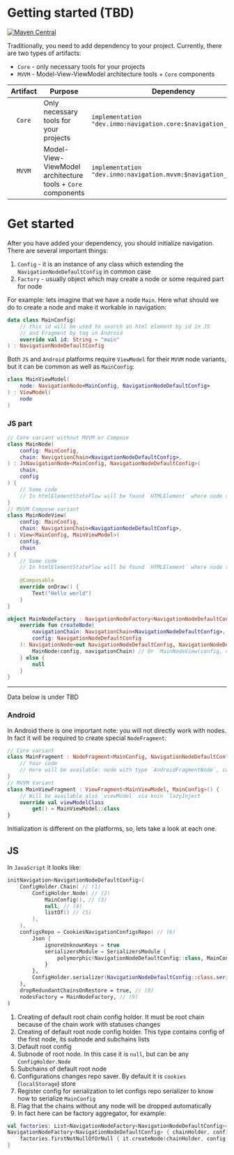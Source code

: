 # Getting started (TBD)

[![Maven Central](https://img.shields.io/maven-central/v/dev.inmo/navigation.core?label=navigation&style=flat-square)](https://github.com/InsanusMokrassar/navigation)

Traditionally, you need to add dependency to your project. Currently, there are two types of artifacts:

* `Core` - only necessary tools for your projects
* `MVVM` - Model-View-ViewModel architecture tools + `Core` components

| Artifact | Purpose                                                     | Dependency                                                      |
|:--------:|-------------------------------------------------------------|-----------------------------------------------------------------|
|  `Core`  | Only necessary tools for your projects                      | `implementation "dev.inmo:navigation.core:$navigation_version"` |
|  `MVVM`  | Model-View-ViewModel architecture tools + `Core` components | `implementation "dev.inmo:navigation.mvvm:$navigation_version"` |

# Get started

After you have added your dependency, you should initialize navigation. There are several important things:

1. `Config` - it is an instance of any class which extending the `NavigationNodeDefaultConfig` in common case
2. `Factory` - usually object which may create a node or some required part for node

For example: lets imagine that we have a node `Main`. Here what should we do to create a node and make it workable in
navigation:

```kotlin
data class MainConfig(
    // this id will be used to search an html element by id in JS
    // and Fragment by tag in Android
    override val id: String = "main"
) : NavigationNodeDefaultConfig
```

Both `JS` and `Android` platforms require `ViewModel` for their `MVVM` node variants, but it can be common as well as
`MainConfig`:

```kotlin
class MainViewModel(
    node: NavigationNode<MainConfig, NavigationNodeDefaultConfig>
) : ViewModel(
    node
)
```

### JS part

```kotlin
// Core variant without MVVM or Compose
class MainNode(
    config: MainConfig,
    chain: NavigationChain<NavigationNodeDefaultConfig>,
) : JsNavigationNode<MainConfig, NavigationNodeDefaultConfig>(
    chain,
    config
) {
    // Some code
    // In htmlElementStateFlow will be found `HTMLElement` where node should be binded
}
// MVVM Compose variant
class MainNodeView(
    config: MainConfig,
    chain: NavigationChain<NavigationNodeDefaultConfig>,
) : View<MainConfig, MainViewModel>(
    config,
    chain
) {
    // Some code
    // In htmlElementStateFlow will be found `HTMLElement` where node should be binded
    
    @Composable
    override onDraw() {
        Text("Hello world")
    }
}

object MainNodeFactory : NavigationNodeFactory<NavigationNodeDefaultConfig> {
    override fun createNode(
        navigationChain: NavigationChain<NavigationNodeDefaultConfig>,
        config: NavigationNodeDefaultConfig
    ): NavigationNode<out NavigationNodeDefaultConfig, NavigationNodeDefaultConfig>? = if (config is MainConfig) {
        MainNode(config, navigationChain) // Or `MainNodeView(config, chain)` for MVVM
    } else {
        null
    }
}
```

---

Data below is under TBD

### Android

In Android there is one important note: you will not directly work with nodes. In fact it will be required to create
special `NodeFragment`:

```kotlin
// Core variant
class MainFragment : NodeFragment<MainConfig, NavigationNodeDefaultConfig>() {
    // Your code
    // Here will be available: node with type `AndroidFragmentNode`, config: `MainConfig`
}
// MVVM Variant
class MainViewFragment : ViewFragment<MainViewModel, MainConfig>() {
    // Will be available also `viewModel` via koin `lazyInject`
    override val viewModelClass
        get() = MainViewModel::class
}
```


Initialization is different on the platforms, so, lets take a look at each one.

## JS

In `JavaScript` it looks like:

```kotlin
initNavigation<NavigationNodeDefaultConfig>(
    ConfigHolder.Chain( // (1)
        ConfigHolder.Node( // (2)
            MainConfig(), // (3)
            null, // (4)
            listOf() // (5)
        ),
    ),
    configsRepo = CookiesNavigationConfigsRepo( // (6)
        Json {
            ignoreUnknownKeys = true
            serializersModule = SerializersModule {
                polymorphic(NavigationNodeDefaultConfig::class, MainConfig::class, MainConfig.serializer()) // (7)
            }
        },
        ConfigHolder.serializer(NavigationNodeDefaultConfig::class.serializer())
    ),
    dropRedundantChainsOnRestore = true, // (8)
    nodesFactory = MainNodeFactory, // (9)
)
```

1. Creating of default root chain config holder. It must be root chain because of the chain work with statuses changes
2. Creating of default root node config holder. This type contains config of the first node, its subnode and subchains lists
3. Default root config
4. Subnode of root node. In this case it is `null`, but can be any `ConfigHolder.Node`
5. Subchains of default root node
6. Configurations changes repo saver. By default it is `cookies` (`localStorage`) store
7. Register config for serialization to let configs repo serializer to know how to serialize `MainConfig`
8. Flag that the chains without any node will be dropped automatically
9. In fact here can be factory aggregator, for example:
```kotlin
val factories: List<NavigationNodeFactory<NavigationNodeDefaultConfig>>
NavigationNodeFactory<NavigationNodeDefaultConfig> { chainHolder, config ->
    factories.firstNotNullOfOrNull { it.createNode(chainHolder, config) }
}
```
